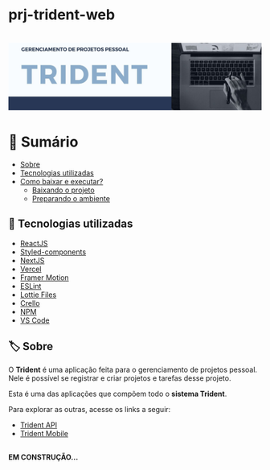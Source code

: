 # prj-trident-web
<h1 align="center">
  <img alt="Trident" src="https://github.com/WellingtonFreitas/prj-man-trident/blob/main/src/app/imagens/Trident%20-%20gerenciamento%20de%20projetos%20pessoal%20(1).jpg?raw=true" />
</h1>

# 🔖 Sumário

- [Sobre](#%EF%B8%8F-sobre)
- [Tecnologias utilizadas](#-tecnologias-utilizadas)
- [Como baixar e executar?](#-como-baixar-e-executar)
  - [Baixando o projeto](#%EF%B8%8F-baixando-o-projeto)
  - [Preparando o ambiente](#-preparando-o-ambiente)


## 🚀 Tecnologias utilizadas
-   [ReactJS](https://reactjs.org/)
-   [Styled-components](https://www.styled-components.com/)
-   [NextJS](https://nextjs.org/)
-   [Vercel](https://vercel.com/)
-   [Framer Motion](https://www.framer.com/motion/)
-   [ESLint](https://eslint.org/)
-   [Lottie Files](https://lottiefiles.com/)
-   [Crello](https://crello.github.io/react-lottie/)
-   [NPM](https://www.npmjs.com/)
-   [VS Code](https://code.visualstudio.com/)

## 🏷️  Sobre


O **Trident** é uma aplicação feita para o gerenciamento de projetos pessoal. Nele é possível se registrar e criar projetos e tarefas desse projeto.

Esta é uma das aplicações que compõem todo o **sistema Trident**.

Para explorar as outras, acesse os links a seguir:

-   [Trident API](https://github.com/WellingtonFreitas/prj-man-trident)
-   [Trident Mobile]()

##


#### **EM CONSTRUÇÃO...**
